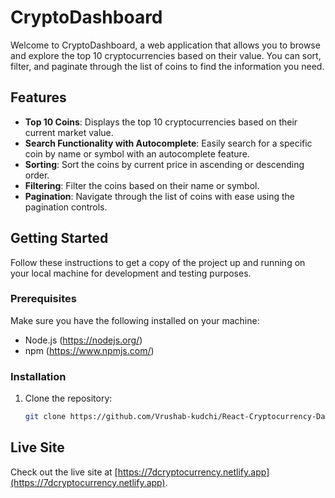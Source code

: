 # CryptoDashboard

Welcome to CryptoDashboard, a web application that allows you to browse and explore the top 10 cryptocurrencies based on their value. You can sort, filter, and paginate through the list of coins to find the information you need.

## Features

- **Top 10 Coins**: Displays the top 10 cryptocurrencies based on their current market value.
- **Search Functionality with Autocomplete**: Easily search for a specific coin by name or symbol with an autocomplete feature.
- **Sorting**: Sort the coins by current price in ascending or descending order.
- **Filtering**: Filter the coins based on their name or symbol.
- **Pagination**: Navigate through the list of coins with ease using the pagination controls.

## Getting Started

Follow these instructions to get a copy of the project up and running on your local machine for development and testing purposes.

### Prerequisites

Make sure you have the following installed on your machine:

- Node.js (https://nodejs.org/)
- npm (https://www.npmjs.com/)

### Installation

1. Clone the repository:

   ```bash
   git clone https://github.com/Vrushab-kudchi/React-Cryptocurrency-Dashboard.git
   ```

## Live Site

Check out the live site at [https://7dcryptocurrency.netlify.app](https://7dcryptocurrency.netlify.app).
